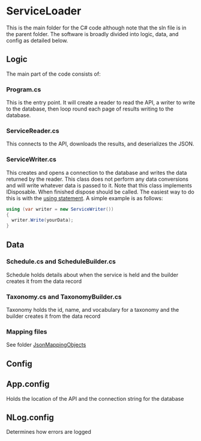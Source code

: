 # ServiceLoader
This is the main folder for the C# code although note that the sln file is in the parent folder. The software is broadly divided into logic, data, and config as detailed below.

## Logic
The main part of the code consists of:

### Program.cs
This is the entry point. It will create a reader to read the API, a writer to write to the database, then loop round each page of results writing to the database.

### ServiceReader.cs
This connects to the API, downloads the results, and deserializes the JSON.

### ServiceWriter.cs
This creates and opens a connection to the database and writes the data returned by the reader. This class does not perform any data conversions and will write whatever data is passed to it. Note that this class implements IDisposable. When finished dispose should be called. The easiest way to do this is with the [using statement](https://docs.microsoft.com/en-us/dotnet/csharp/language-reference/keywords/using-statement). A simple example is as follows:

```csharp
using (var writer = new ServiceWriter())
{
  writer.Write(yourData);
}
```

## Data

### Schedule.cs and ScheduleBuilder.cs
Schedule holds details about when the service is held and the builder creates it from the data record

### Taxonomy.cs and TaxonomyBuilder.cs
Taxonomy holds the id, name, and vocabulary for a taxonomy and the builder creates it from the data record

### Mapping files
See folder [JsonMappingObjects](JsonMappingObjects)

## Config

## App.config
Holds the location of the API and the connection string for the database

## NLog.config
Determines how errors are logged
